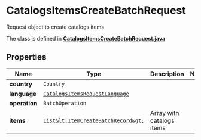 

# CatalogsItemsCreateBatchRequest

Request object to create catalogs items

The class is defined in **[CatalogsItemsCreateBatchRequest.java](../../src/main/java/org/openapitools/model/CatalogsItemsCreateBatchRequest.java)**

## Properties

Name | Type | Description | Notes
------------ | ------------- | ------------- | -------------
**country** | `Country` |  | 
**language** | [`CatalogsItemsRequestLanguage`](CatalogsItemsRequestLanguage.md) |  | 
**operation** | `BatchOperation` |  | 
**items** | [`List&lt;ItemCreateBatchRecord&gt;`](ItemCreateBatchRecord.md) | Array with catalogs items | 







